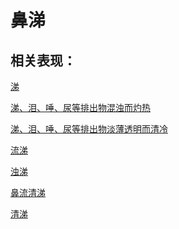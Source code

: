 # 鼻涕## 相关表现：[涕](https://zuoye.gmzyh.com/search?key=涕)[涕、泪、唾、尿等排出物混浊而灼热	](https://zuoye.gmzyh.com/search?key=涕、泪、唾、尿等排出物混浊而灼热	)[涕、泪、唾、尿等排出物淡薄透明而清冷	](https://zuoye.gmzyh.com/search?key=涕、泪、唾、尿等排出物淡薄透明而清冷	)[流涕](https://zuoye.gmzyh.com/search?key=流涕)[浊涕](https://zuoye.gmzyh.com/search?key=浊涕)[鼻流清涕](https://zuoye.gmzyh.com/search?key=鼻流清涕)[清涕](https://zuoye.gmzyh.com/search?key=清涕)